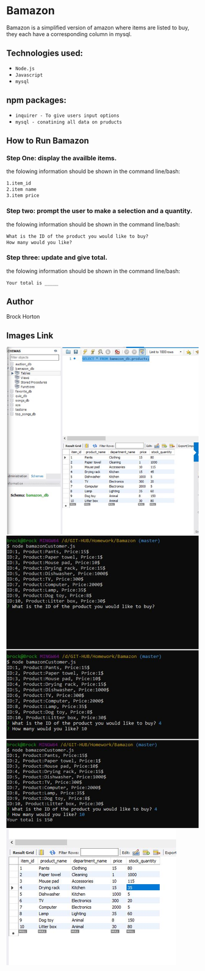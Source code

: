 # Bamazon

Bamazon is a simplified version of amazon where items are listed to buy, they each have a corresponding column in mysql. 

## Technologies used:
* `Node.js`
* `Javascript`
* `mysql`

## npm packages:
* `inquirer - To give users input options`
* `mysql - conatining all data on pruducts`

## How to Run Bamazon

### Step One: display the availble items.
the folowing information should be shown in the command line/bash:

  ```
  1.item_id
  2.item name
  3.item price
  ```

### Step two: prompt the user to make a selection and a quantity.
the folowing information should be shown in the command line/bash:

  ```
What is the ID of the product you would like to buy?
How many would you like?
  ```


### Step three: update and give total.
the folowing information should be shown in the command line/bash:

  ```
Your total is _____
  ```


## Author
Brock Horton 

## Images Link 

![](Images/Mysql_baseValues.JPG)
![](Images/Node_01choose.JPG)
![](Images/Node_01quantity.JPG)
![](Images/Node_01total.JPG)
![](Images/Mysql_updated.JPG)
